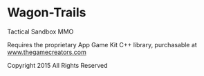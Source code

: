 # Wagon-Trails
Tactical Sandbox MMO

Requires the proprietary App Game Kit C++ library, purchasable at www.thegamecreators.com

Copyright 2015 All Rights Reserved
